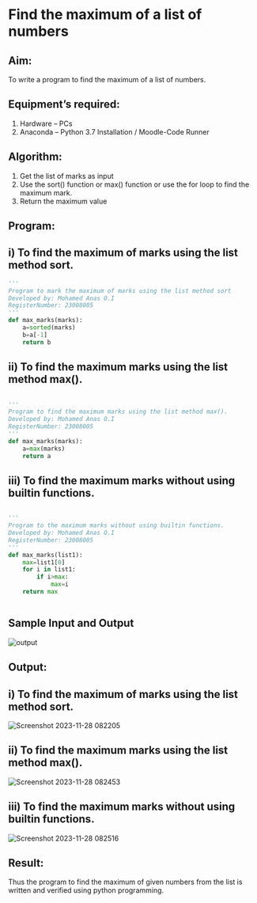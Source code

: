 # Find the maximum of a list of numbers
## Aim:
To write a program to find the maximum of a list of numbers.
## Equipment’s required:
1.	Hardware – PCs
2.	Anaconda – Python 3.7 Installation / Moodle-Code Runner
## Algorithm:
1.	Get the list of marks as input
2.	Use the sort() function or max() function or use the for loop to find the maximum mark.
3.	Return the maximum value
## Program:

## i) To find the maximum of marks using the list method sort.
```Python
'''
Program to mark the maximum of marks using the list method sort
Developed by: Mohamed Anas O.I
RegisterNumber: 23008005
'''
def max_marks(marks):
    a=sorted(marks)
    b=a[-1]
    return b


```

## ii)	To find the maximum marks using the list method max().
```Python

'''
Program to find the maximum marks using the list method max().
Developed by: Mohamed Anas O.I
RegisterNumber: 23008005
'''
def max_marks(marks):
    a=max(marks)
    return a
```

## iii)  To find the maximum marks without using builtin functions.
```Python

'''
Program to the maximum marks without using builtin functions.
Developed by: Mohamed Anas O.I
RegisterNumber: 23008005
'''
def max_marks(list1):
    max=list1[0]
    for i in list1:
        if i>max:
            max=i
    return max



```
## Sample Input and Output
![output](./img/max_marks1.jpg) 

## Output:
## i) To find the maximum of marks using the list method sort.
![Screenshot 2023-11-28 082205](https://github.com/Anas536/FindMaximum/assets/139841834/2ab4d3eb-62bf-4d63-95b0-748ab66b1af6)

## ii) To find the maximum marks using the list method max().
![Screenshot 2023-11-28 082453](https://github.com/Anas536/FindMaximum/assets/139841834/4ec7097b-1be6-43de-a2f8-868f615ffd4b)

## iii) To find the maximum marks without using builtin functions.

![Screenshot 2023-11-28 082516](https://github.com/Anas536/FindMaximum/assets/139841834/53fd0007-019e-4451-918b-7f41e2960a2c)

## Result:
Thus the program to find the maximum of given numbers from the list is written and verified using python programming.
